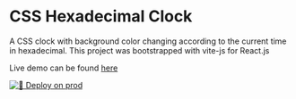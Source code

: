 # CSS Hexadecimal Clock
A CSS clock with background color changing according to the current time in hexadecimal. This project was bootstrapped with vite-js for React.js

Live demo can be found [here](https://www.tompastor.fr/css-clock/)

[![🚀 Deploy on prod](https://github.com/TomPast/css-clock/actions/workflows/main.yml/badge.svg)](https://github.com/TomPast/css-clock/actions/workflows/main.yml)

